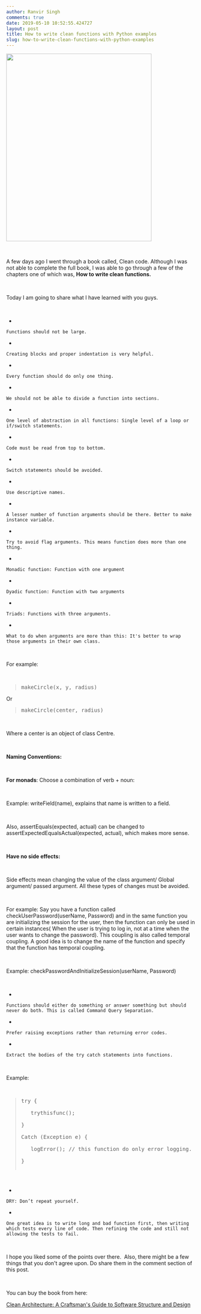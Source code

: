 ```yaml
---
author: Ranvir Singh
comments: true
date: 2019-05-10 10:52:55.424727
layout: post
title: How to write clean functions with Python examples
slug: how-to-write-clean-functions-with-python-examples
---
```

<img alt="" src="https://images-na.ssl-images-amazon.com/images/I/515iEcDr1GL._SX385_BO1,204,203,200_.jpg" style="height:499px; width:387px"/>

&nbsp;

A few days ago I went through a book called, Clean code. Although I was not able to complete the full book, I was able to go through a few of the chapters one of which was,&nbsp;__How to write clean functions.__

&nbsp;

Today I am going to share what I have learned with you guys.

&nbsp;

*   
    
    Functions should not be large.
    
    
*   
    
    Creating blocks and proper indentation is very helpful.
    
    
*   
    
    Every function should do only one thing.
    
    
*   
    
    We should not be able to divide a function into sections.
    
    
*   
    
    One level of abstraction in all functions: Single level of a loop or if/switch statements.
    
    
*   
    
    Code must be read from top to bottom.
    
    
*   
    
    Switch statements should be avoided.
    
    
*   
    
    Use descriptive names.
    
    
*   
    
    A lesser number of function arguments should be there. Better to make instance variable.
    
    
*   
    
    Try to avoid flag arguments. This means function does more than one thing.
    
    
*   
    
    Monadic function: Function with one argument
    
    
*   
    
    Dyadic function: Function with two arguments
    
    
*   
    
    Triads: Functions with three arguments.
    
    
*   
    
    What to do when arguments are more than this: It's better to wrap those arguments in their own class.
    
    

&nbsp;

For example:

&nbsp;
>  
> 
> <pre>
> makeCircle(x, y, radius)</pre>
> 
> 

Or

>  
> 
> <pre>
> makeCircle(center, radius)</pre>
> 
> 
&nbsp;

Where a center is an object of class Centre.

&nbsp;

__Naming Conventions:__

&nbsp;

__For monads__: Choose a combination of verb + noun:

&nbsp;

Example: writeField(name), explains that name is written to a field.

&nbsp;

Also, <span class="marker">assertEquals(expected, actual)</span> can be changed to <span class="marker">assertExpectedEqualsActual(expected, actual)</span>, which makes more sense.

&nbsp;

__Have no side effects:__

&nbsp;

Side effects mean changing the value of the class argument/ Global argument/ passed argument. All these types of changes must be avoided.

&nbsp;

For example: Say you have a function called checkUserPassword(userName, Password) and in the same function you are initializing the session for the user, then the function can only be used in certain instances( When the user is trying to log in, not at a time when the user wants to change the password). This coupling is also called temporal coupling. A good idea is to change the name of the function and specify that the function has temporal coupling.

&nbsp;

Example: checkPasswordAndInitializeSession(userName, Password)

&nbsp;

*   
    
    Functions should either do something or answer something but should never do both. This is called Command Query Separation.
    
    
*   
    
    Prefer raising exceptions rather than returning error codes.
    
    
*   
    
    Extract the bodies of the try catch statements into functions.
    
    

&nbsp;

Example:

&nbsp;
>  
> 
> <pre>
> try {
> 
>    trythisfunc();
> 
> }
> 
> Catch (Exception e) {
> 
>    logError(); // this function do only error logging.
> 
> }
> 
> </pre>
> 
> 
&nbsp;

*   
    
    DRY: Don’t repeat yourself.
    
    
*   
    
    One great idea is to write long and bad function first, then writing which tests every line of code. Then refining the code and still not allowing the tests to fail.
    
    

&nbsp;

I hope you liked some of the points over there.&nbsp;&nbsp;Also, there might be a few things that you don't agree upon. Do share them in the comment section of this post.

&nbsp;

You can buy the book from here:&nbsp;

<a href="https://www.amazon.in/gp/product/935286512X/ref=as_li_tl?ie=UTF8&amp;camp=3638&amp;creative=24630&amp;creativeASIN=935286512X&amp;linkCode=as2&amp;tag=rangerranvir-21&amp;linkId=504b1b7e6b0016856271b15e11098cb7" target="_blank">Clean Architecture: A Craftsman's Guide to Software Structure and Design</a><img alt="" src="//ir-in.amazon-adsystem.com/e/ir?t=rangerranvir-21&amp;l=am2&amp;o=31&amp;a=935286512X" style="height:1px; margin:0px !important; width:1px"/>